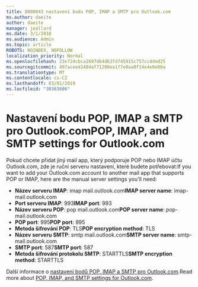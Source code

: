 ```yaml
---
title: 8000043 nastavení bodu POP, IMAP a SMTP pro Outlook.com
ms.author: daeite
author: daeite
manager: joallard
ms.date: 3/1/2018
ms.audience: Admin
ms.topic: article
ROBOTS: NOINDEX, NOFOLLOW
localization_priority: Normal
ms.openlocfilehash: 23e724cbca2697d64d63fd745915c757cc4ded25
ms.sourcegitcommit: 497aceed1484af71200ea1f7e0aa0f14e4e0e00a
ms.translationtype: MT
ms.contentlocale: cs-CZ
ms.lasthandoff: 03/01/2019
ms.locfileid: "30363686"
---
```

# <a name="pop-imap-and-smtp-settings-for-outlookcom"></a><span data-ttu-id="14dc5-102">Nastavení bodu POP, IMAP a SMTP pro Outlook.com</span><span class="sxs-lookup"><span data-stu-id="14dc5-102">POP, IMAP, and SMTP settings for Outlook.com</span></span>

<span data-ttu-id="14dc5-103">Pokud chcete přidat jiný mail app, který podporuje POP nebo IMAP účtu Outlook.com, zde je ruční serveru nastavení, které budete potřebovat:</span><span class="sxs-lookup"><span data-stu-id="14dc5-103">If you want to add your Outlook.com account to another mail app that supports POP or IMAP, here are the manual server settings you'll need:</span></span>

- <span data-ttu-id="14dc5-104">**Název serveru IMAP**: imap mail.outlook.com</span><span class="sxs-lookup"><span data-stu-id="14dc5-104">**IMAP server name**: imap-mail.outlook.com</span></span>
- <span data-ttu-id="14dc5-105">**Port serveru IMAP**: 993</span><span class="sxs-lookup"><span data-stu-id="14dc5-105">**IMAP port**: 993</span></span>
- <span data-ttu-id="14dc5-106">**Název serveru POP**: pop mail.outlook.com</span><span class="sxs-lookup"><span data-stu-id="14dc5-106">**POP server name**: pop-mail.outlook.com</span></span>
- <span data-ttu-id="14dc5-107">**POP port**: 995</span><span class="sxs-lookup"><span data-stu-id="14dc5-107">**POP port**: 995</span></span>
- <span data-ttu-id="14dc5-108">**Metoda šifrování POP**: TLS</span><span class="sxs-lookup"><span data-stu-id="14dc5-108">**POP encryption method**: TLS</span></span>
- <span data-ttu-id="14dc5-109">**Název serveru SMTP**: smtp mail.outlook.com</span><span class="sxs-lookup"><span data-stu-id="14dc5-109">**SMTP server name**: smtp-mail.outlook.com</span></span>
- <span data-ttu-id="14dc5-110">**SMTP port**: 587</span><span class="sxs-lookup"><span data-stu-id="14dc5-110">**SMTP port**: 587</span></span>
- <span data-ttu-id="14dc5-111">**Metoda šifrování protokolu SMTP**: STARTTLS</span><span class="sxs-lookup"><span data-stu-id="14dc5-111">**SMTP encryption method**: STARTTLS</span></span>

<span data-ttu-id="14dc5-112">Další informace o [nastavení bodů POP, IMAP a SMTP pro Outlook.com](https://go.microsoft.com/fwlink/p/?linkid=2001402&clcid=0x409).</span><span class="sxs-lookup"><span data-stu-id="14dc5-112">Read more about [POP, IMAP, and SMTP settings for Outlook.com](https://go.microsoft.com/fwlink/p/?linkid=2001402&clcid=0x409).</span></span>